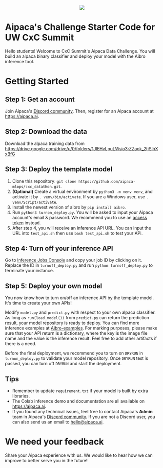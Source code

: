 <div align="center">
  <img src="https://drive.google.com/uc?export=view&id=1znFGGhNTQMWz3NG4cn0YebsjlsdPr9BN">
</div>

# Aipaca's Challenge Starter Code for UW CxC Summit

Hello students! Welcome to CxC Summit's Aipaca Data Challenge. You will build an alpaca binary classifier and deploy your model with the Aibro inference tool.

# Getting Started

## Step 1: Get an account

Join Aipaca's [Discord community](https://discord.gg/bYB7EuXzWW). Then, register for an Aipaca account at https://aipaca.ai.

## Step 2: Download the data

Download the alpaca training data from https://drive.google.com/drive/u/0/folders/1JlEHvLpuLWsio3rZZaok_2tjSlhXxBfG

## Step 3: Deploy the template model

1. Clone this repository: `git clone https://github.com/aipaca-mlops/cxc_datathon.git`.
2. **(Optional)** Create a virtual environment by `python3 -m venv venv`, and activate it by `. venv/bin/activate`. If you are a Windows user, use `. venv/Script/activate`.
3. Install the newest version of aibro by `pip install aibro`.
4. Run `python3 turnon_deploy.py`. You will be asked to input your Aipaca account's email & password. We recommend you to use an [access token](https://doc.aipaca.ai/inference#authentication) instead.
5. After step 4, you will receive an inference API URL. You can input the URL into `test_api.sh` then use `bash test_api.sh` to test your API.

## Step 4: Turn off your inference API

Go to [Inference Jobs Console](https://aipaca.ai/inference_jobs) and copy your job ID by clicking on it. Replace the ID in `turnoff_deploy.py` and run `python turnoff_deploy.py` to terminate your instance.

## Step 5: Deploy your own model

You now know how to turn on/off an inference API by the template model. It's time to create your own APIs!

Modify `model.py` and `predict.py` with respect to your own alpaca classifier. As long as `run(load_model())` from `predict.py` can return the prediction result, your model repository is ready to deploy. You can find more inference examples at [Aibro-examples](https://github.com/aipaca-mlops/Aibro-examples). For marking purposes, please make sure that your API return is a dictionary, where the key is the image file name and the value is the inference result. Feel free to add other artifacts if there is a need.

Before the final deployment, we recommend you to turn on `DRYRUN` in `turnon_deploy.py` to validate your model repository. Once `DRYRUN` test is passed, you can turn off `DRYRUN` and start the deployment.

## Tips

- Remember to update `requirement.txt` if your model is built by extra libraries.
- The Colab inference demo and documentation are all available on https://aipaca.ai.
- If you found any technical issues, feel free to contact Aipaca's **Admin** team in Aipaca's [Discord community](https://discord.gg/bYB7EuXzWW). If you are not a Discord user, you can also send us an email to hello@aipaca.ai.

# We need your feedback

Share your Aipaca experience with us. We would like to hear how we can improve to better serve you in the future!
